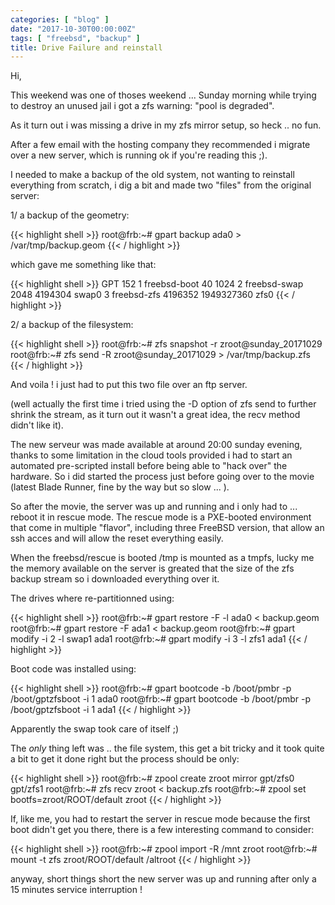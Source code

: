 ```yaml
---
categories: [ "blog" ]
date: "2017-10-30T00:00:00Z"
tags: [ "freebsd", "backup" ]
title: Drive Failure and reinstall
---
```


Hi,

This weekend was one of thoses weekend ... Sunday morning while trying to destroy an unused jail i got a zfs warning: "pool is degraded".

As it turn out i was missing a drive in my zfs mirror setup, so heck .. no fun.

After a few email with the hosting company they recommended i migrate over a new server, which is running ok if you're reading this ;).

I needed to make a backup of the old system, not wanting to reinstall everything from scratch, i dig a bit and made two "files" from the original server:

1/ a backup of the geometry:

{{< highlight shell >}}
root@frb:~# gpart backup ada0 > /var/tmp/backup.geom
{{< / highlight >}}

which gave me something like that:

{{< highlight shell >}}
  GPT 152
  1   freebsd-boot         40       1024
  2   freebsd-swap       2048    4194304 swap0
  3   freebsd-zfs    4196352 1949327360 zfs0
{{< / highlight >}}

2/ a backup of the filesystem:

{{< highlight shell >}}
root@frb:~# zfs snapshot -r zroot@sunday_20171029
root@frb:~# zfs send -R zroot@sunday_20171029 > /var/tmp/backup.zfs
{{< / highlight >}}

And voila ! i just had to put this two file over an ftp server.

(well actually the first time i tried using the -D option of zfs send to further shrink the stream, as it turn out it wasn't a great idea, the recv method didn't like it).

The new serveur was made available at around 20:00 sunday evening, thanks to some limitation in the cloud tools provided i had to start an automated pre-scripted install before being able to "hack over" the hardware. So i did started the process just before going over to the movie (latest Blade Runner, fine by the way but so slow ... ).

So after the movie, the server was up and running and i only had to ... reboot it in rescue mode. The rescue mode is a PXE-booted environment that come in multiple "flavor", including three FreeBSD version, that allow an ssh acces and will allow the reset everything easily.

When the freebsd/rescue is booted /tmp is mounted as a tmpfs, lucky me the memory available on the server is greated that the size of the zfs backup stream so i downloaded everything over it.

The drives where re-partitionned using:

{{< highlight shell >}}
root@frb:~# gpart restore -F -l ada0 < backup.geom
root@frb:~# gpart restore -F ada1 < backup.geom
root@frb:~# gpart modify -i 2 -l swap1 ada1
root@frb:~# gpart modify -i 3 -l zfs1 ada1
{{< / highlight >}}

Boot code was installed using:

{{< highlight shell >}}
root@frb:~# gpart bootcode -b /boot/pmbr -p /boot/gptzfsboot -i 1 ada0
root@frb:~# gpart bootcode -b /boot/pmbr -p /boot/gptzfsboot -i 1 ada1
{{< / highlight >}}

Apparently the swap took care of itself ;)

The *only* thing left was .. the file system, this get a bit tricky and it took quite a bit to get it done right but the process should be only:

{{< highlight shell >}}
root@frb:~# zpool create zroot mirror gpt/zfs0 gpt/zfs1
root@frb:~# zfs recv zroot < backup.zfs
root@frb:~# zpool set bootfs=zroot/ROOT/default zroot
{{< / highlight >}}

If, like me, you had to restart the server in rescue mode because the first boot didn't get you there, there is a few interesting command to consider:

{{< highlight shell >}}
root@frb:~# zpool import -R /mnt zroot
root@frb:~# mount -t zfs zroot/ROOT/default /altroot
{{< / highlight >}}

anyway, short things short the new server was up and running after only a 15 minutes service interruption !
